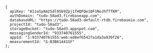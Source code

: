       {
        apiKey: "AIzaSyAm2Sdl9Sb9Zpj1fHQFQe10F1NoJhfTfKM",
        authDomain: "tudo-58ad3.firebaseapp.com",
        databaseURL: "https://tudo-58ad3-default-rtdb.firebaseio.com",
        projectId: "tudo-58ad3",
        storageBucket: "tudo-58ad3.appspot.com",
        messagingSenderId: "933740761555",
        appId: "1:933740761555:web:ed8ef65427a1da3a939f26",
        measurementId: "G-B3B61441GF"
      };

